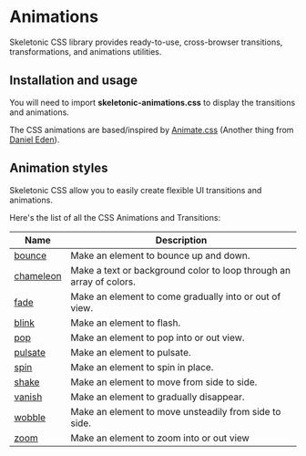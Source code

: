 <!-- Animations -->
# Animations

Skeletonic CSS library provides ready-to-use, cross-browser transitions, transformations, and animations utilities.

## Installation and usage

You will need to import **skeletonic-animations.css** to display the transitions and animations.

The CSS animations are based/inspired by [Animate.css](https://daneden.github.io/animate.css/) (Another thing from [Daniel Eden](https://daneden.me)).

## Animation styles

Skeletonic CSS allow you to easily create flexible UI transitions and animations.

Here's the list of all the CSS Animations and Transitions:

| Name          | Description                                     |
| ------------- | ----------------------------------------------- |
| [bounce](animations/bounce.md)         | Make an element to bounce up and down. |
| [chameleon](animations/chameleon.md)   | Make a text or background color to loop through an array of colors. |
| [fade](animations/fade.md)             | Make an element to come gradually into or out of view. |
| [blink](animations/blink.md)           | Make an element to flash. |
| [pop](animations/pop.md)               | Make an element to pop into or out view. |
| [pulsate](animations/pulsate.md)       | Make an element to pulsate. |
| [spin](animations/spin.md)             | Make an element to spin in place.  |
| [shake](animations/shake.md)           | Make an element to move from side to side. |
| [vanish](animations/vanish.md)         | Make an element to gradually disappear. |
| [wobble](animations/wobble.md)         | Make an element to move unsteadily from side to side. |
| [zoom](animations/zoom.md)             |Make an element to zoom into or out view |

<!-- End Animations -->